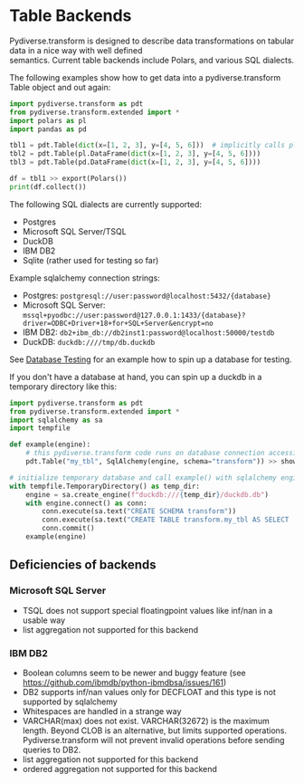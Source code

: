 # Table Backends

Pydiverse.transform is designed to describe data transformations on tabular data in a nice way with well defined \
semantics. Current table backends include Polars, and various SQL dialects.

The following examples show how to get data into a pydiverse.transform Table object and out again:

```python
import pydiverse.transform as pdt
from pydiverse.transform.extended import *
import polars as pl
import pandas as pd

tbl1 = pdt.Table(dict(x=[1, 2, 3], y=[4, 5, 6]))  # implicitly calls pl.DataFrame(dict(x=[1, 2, 3], y=[4, 5, 6]))
tbl2 = pdt.Table(pl.DataFrame(dict(x=[1, 2, 3], y=[4, 5, 6])))
tbl3 = pdt.Table(pd.DataFrame(dict(x=[1, 2, 3], y=[4, 5, 6])))

df = tbl1 >> export(Polars())
print(df.collect())
```

The following SQL dialects are currently supported:

- Postgres
- Microsoft SQL Server/TSQL
- DuckDB
- IBM DB2
- Sqlite (rather used for testing so far)

Example sqlalchemy connection strings:
- Postgres: `postgresql://user:password@localhost:5432/{database}`
- Microsoft SQL Server: `mssql+pyodbc://user:password@127.0.0.1:1433/{database}?driver=ODBC+Driver+18+for+SQL+Server&encrypt=no`
- IBM DB2: `db2+ibm_db://db2inst1:password@localhost:50000/testdb`
- DuckDB: `duckdb:////tmp/db.duckdb`

See [Database Testing](database_testing.md) for an example how to spin up a database for testing.

If you don't have a database at hand, you can spin up a duckdb in a temporary directory like this:
```python
import pydiverse.transform as pdt
from pydiverse.transform.extended import *
import sqlalchemy as sa
import tempfile

def example(engine):
    # this pydiverse.transform code runs on database connection accessible with sqlalchemy engine
    pdt.Table("my_tbl", SqlAlchemy(engine, schema="transform")) >> show_query() >> show()

# initialize temporary database and call example() with sqlalchemy engine
with tempfile.TemporaryDirectory() as temp_dir:
    engine = sa.create_engine(f"duckdb:///{temp_dir}/duckdb.db")
    with engine.connect() as conn:
        conn.execute(sa.text("CREATE SCHEMA transform"))
        conn.execute(sa.text("CREATE TABLE transform.my_tbl AS SELECT 'a' as a, 1 as b"))
        conn.commit()
    example(engine)
```

## Deficiencies of backends

### Microsoft SQL Server
- TSQL does not support special floatingpoint values like inf/nan in a usable way
- list aggregation not supported for this backend

### IBM DB2
- Boolean columns seem to be newer and buggy feature (see https://github.com/ibmdb/python-ibmdbsa/issues/161)
- DB2 supports inf/nan values only for DECFLOAT and this type is not supported by sqlalchemy
- Whitespaces are handled in a strange way
- VARCHAR(max) does not exist. VARCHAR(32672) is the maximum length. Beyond CLOB is an alternative, but limits
supported operations. Pydiverse.transform will not prevent invalid operations before sending queries to DB2.
- list aggregation not supported for this backend
- ordered aggregation not supported for this backend
